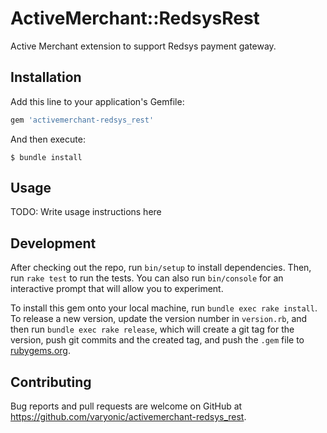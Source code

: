 # ActiveMerchant::RedsysRest

Active Merchant extension to support Redsys payment gateway.

## Installation

Add this line to your application's Gemfile:

```ruby
gem 'activemerchant-redsys_rest'
```

And then execute:

    $ bundle install

## Usage

TODO: Write usage instructions here

## Development

After checking out the repo, run `bin/setup` to install dependencies. Then, run `rake test` to run the tests. You can also run `bin/console` for an interactive prompt that will allow you to experiment.

To install this gem onto your local machine, run `bundle exec rake install`. To release a new version, update the version number in `version.rb`, and then run `bundle exec rake release`, which will create a git tag for the version, push git commits and the created tag, and push the `.gem` file to [rubygems.org](https://rubygems.org).

## Contributing

Bug reports and pull requests are welcome on GitHub at https://github.com/varyonic/activemerchant-redsys_rest.
